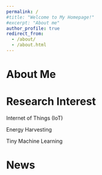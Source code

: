 ```yaml
---
permalink: /
#title: "Welcome to My Homepage!"
#excerpt: "About me"
author_profile: true
redirect_from: 
  - /about/
  - /about.html
---
```

 
  
   




About Me
======
 
 
 
Research Interest
======
Internet of Things (IoT)

Energy Harvesting

Tiny Machine Learning



News
======

